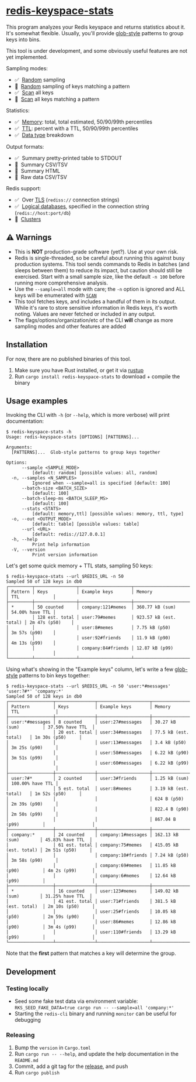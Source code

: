 # [redis-keyspace-stats](https://crates.io/crates/redis-keyspace-stats)

This program analyzes your Redis keyspace and returns statistics about it. It's somewhat flexible. Usually, you'll
provide [glob-style](https://docs.rs/glob/0.3.0/glob/struct.Pattern.html) patterns to group keys into bins.

This tool is under development, and some obviously useful features are not yet implemented.

Sampling modes:
- ✅&nbsp;&nbsp;[Random](https://redis.io/commands/randomkey) sampling
- 🚧&nbsp;&nbsp;[Random](https://redis.io/commands/randomkey) sampling of keys matching a pattern
- ✅&nbsp;&nbsp;[Scan](https://redis.io/commands/scan) all keys
- 🚧&nbsp;&nbsp;[Scan](https://redis.io/commands/scan) all keys matching a pattern

Statistics:
- ✅&nbsp;&nbsp;[Memory](https://redis.io/commands/memory-usage): total, total estimated, 50/90/99th percentiles
- ✅&nbsp;&nbsp;[TTL](https://redis.io/commands/ttl): percent with a TTL, 50/90/99th percentiles
- ✅&nbsp;&nbsp;[Data type](https://redis.io/commands/type) breakdown

Output formats:
- ✅&nbsp;&nbsp;Summary pretty-printed table to STDOUT
- 🚧&nbsp;&nbsp;Summary CSV/TSV
- 🚧&nbsp;&nbsp;Summary HTML
- 🚧&nbsp;&nbsp;Raw data CSV/TSV

Redis support:
- ✅&nbsp;&nbsp;Over [TLS](https://redis.io/topics/encryption) (`rediss://` connection strings)
- ✅&nbsp;&nbsp;[Logical databases](https://redis.io/commands/select), specified in the connection string (`redis://host:port/db`)
- 🚧&nbsp;&nbsp;[Clusters](https://redis.io/topics/cluster-tutorial)

## ⚠️ Warnings

- This is **NOT** production-grade software (yet?). Use at your own risk.
- Redis is single-threaded, so be careful about running this against busy production systems. This tool sends commands
  to Redis in batches (and sleeps between them) to reduce its impact, but caution should still be exercised. Start with
  a small sample size, like the default `-n 100` before running more comprehensive analysis.
- Use the `--sample=all` mode with care; the `-n` option is ignored and ALL keys will be enumerated with
  [`SCAN`](https://redis.io/commands/scan)
- This tool fetches keys, and includes a handful of them in its output. While it's rare to store sensitive information
  in Redis keys, it's worth noting. Values are never fetched or included in any output.
- The flags/options/organization/etc of the CLI **will** change as more sampling modes and other features are added

## Installation

For now, there are no published binaries of this tool.

1. Make sure you have Rust installed, or get it via [rustup](https://rustup.rs)
2. Run `cargo install redis-keyspace-stats` to download + compile the binary

## Usage examples

Invoking the CLI with `-h` (or `--help`, which is more verbose) will print documentation:

```
$ redis-keyspace-stats -h
Usage: redis-keyspace-stats [OPTIONS] [PATTERNS]...

Arguments:
  [PATTERNS]...  Glob-style patterns to group keys together

Options:
      --sample <SAMPLE_MODE>
          [default: random] [possible values: all, random]
  -n, --samples <N_SAMPLES>
          Ignored when --sample=all is specified [default: 100]
      --batch-size <BATCH_SIZE>
          [default: 100]
      --batch-sleep-ms <BATCH_SLEEP_MS>
          [default: 100]
      --stats <STATS>
          [default: memory,ttl] [possible values: memory, ttl, type]
  -o, --out <OUTPUT_MODE>
          [default: table] [possible values: table]
      --url <URL>
          [default: redis://127.0.0.1]
  -h, --help
          Print help information
  -V, --version
          Print version information
```

Let's get some quick memory + TTL stats, sampling 50 keys:

```
$ redis-keyspace-stats --url $REDIS_URL -n 50
Sampled 50 of 128 keys in db0
┌─────────┬────────────────┬────────────────────┬────────────────────────┬─────────────────┐
│ Pattern │ Keys           │ Example keys       │ Memory                 │ TTL             │
├─────────┼────────────────┼────────────────────┼────────────────────────┼─────────────────┤
│ *       │ 50 counted     │ company:121#memes  │ 360.77 kB (sum)        │ 54.00% have TTL │
│         │ 128 est. total │ user:79#memes      │ 923.57 kB (est. total) │ 2m 47s (p50)    │
│         │                │ user:8#memes       │ 7.75 kB (p50)          │ 3m 57s (p90)    │
│         │                │ user:92#friends    │ 11.9 kB (p90)          │ 4m 13s (p99)    │
│         │                │ company:84#friends │ 12.87 kB (p99)         │                 │
└─────────┴────────────────┴────────────────────┴────────────────────────┴─────────────────┘
```

Using what's showing in the "Example keys" column, let's write a few
[glob-style](https://docs.rs/glob/0.3.0/glob/struct.Pattern.html) patterns to bin keys together:

```
$ redis-keyspace-stats --url $REDIS_URL -n 50 'user:*#messages' 'user:?#*' 'company:*'
Sampled 50 of 128 keys in db0
┌─────────────────┬───────────────┬────────────────────┬────────────────────────┬──────────────────┐
│ Pattern         │ Keys          │ Example keys       │ Memory                 │ TTL              │
├─────────────────┼───────────────┼────────────────────┼────────────────────────┼──────────────────┤
│ user:*#messages │ 8 counted     │ user:27#messages   │ 30.27 kB (sum)         │ 37.50% have TTL  │
│                 │ 20 est. total │ user:34#messages   │ 77.5 kB (est. total)   │ 1m 30s (p50)     │
│                 │               │ user:13#messages   │ 3.4 kB (p50)           │ 3m 25s (p90)     │
│                 │               │ user:58#messages   │ 6.22 kB (p90)          │ 3m 51s (p99)     │
│                 │               │ user:60#messages   │ 6.22 kB (p99)          │                  │
├─────────────────┼───────────────┼────────────────────┼────────────────────────┼──────────────────┤
│ user:?#*        │ 2 counted     │ user:3#friends     │ 1.25 kB (sum)          │ 100.00% have TTL │
│                 │ 5 est. total  │ user:8#memes       │ 3.19 kB (est. total)   │ 1m 52s (p50)     │
│                 │               │                    │ 624 B (p50)            │ 2m 39s (p90)     │
│                 │               │                    │ 822.4 B (p90)          │ 2m 50s (p99)     │
│                 │               │                    │ 867.04 B (p99)         │                  │
├─────────────────┼───────────────┼────────────────────┼────────────────────────┼──────────────────┤
│ company:*       │ 24 counted    │ company:1#messages │ 162.13 kB (sum)        │ 45.83% have TTL  │
│                 │ 61 est. total │ company:75#memes   │ 415.05 kB (est. total) │ 2m 51s (p50)     │
│                 │               │ company:10#friends │ 7.24 kB (p50)          │ 3m 58s (p90)     │
│                 │               │ company:69#memes   │ 11.85 kB (p90)         │ 4m 2s (p99)      │
│                 │               │ company:6#memes    │ 12.64 kB (p99)         │                  │
├─────────────────┼───────────────┼────────────────────┼────────────────────────┼──────────────────┤
│ *               │ 16 counted    │ user:123#memes     │ 149.02 kB (sum)        │ 31.25% have TTL  │
│                 │ 41 est. total │ user:71#friends    │ 381.5 kB (est. total)  │ 2m 10s (p50)     │
│                 │               │ user:25#friends    │ 10.05 kB (p50)         │ 2m 59s (p90)     │
│                 │               │ user:86#memes      │ 12.86 kB (p90)         │ 3m 4s (p99)      │
│                 │               │ user:110#friends   │ 13.29 kB (p99)         │                  │
└─────────────────┴───────────────┴────────────────────┴────────────────────────┴──────────────────┘
```

Note that the **first** pattern that matches a key will determine the group.

## Development

### Testing locally

- Seed some fake test data via environment variable: `RKS_SEED_FAKE_DATA=true cargo run -- --sample=all 'company:*'`
- Starting the `redis-cli` binary and running `monitor` can be useful for debugging

### Releasing

1. Bump the `version` in `Cargo.toml`
2. Run `cargo run -- --help`, and update the help documentation in the `README.md`
3. Commit, add a git tag for the [release](https://github.com/scott113341/redis-keyspace-stats/releases), and push
4. Run `cargo publish`
